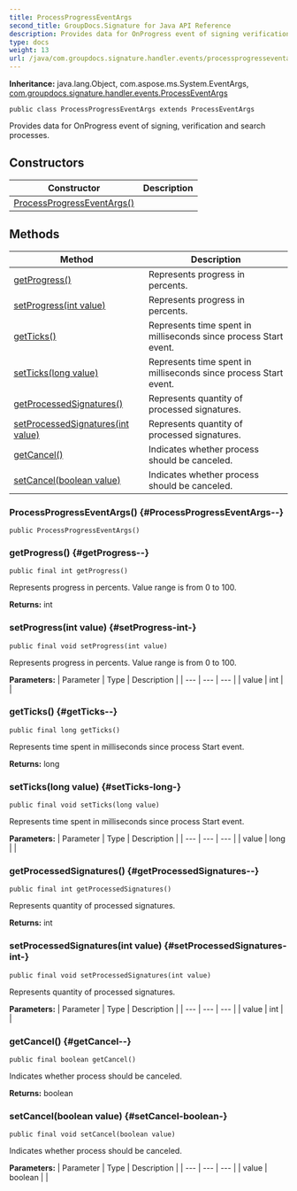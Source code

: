 ```yaml
---
title: ProcessProgressEventArgs
second_title: GroupDocs.Signature for Java API Reference
description: Provides data for OnProgress event of signing verification and search processes.
type: docs
weight: 13
url: /java/com.groupdocs.signature.handler.events/processprogresseventargs/
---
```

**Inheritance:**
java.lang.Object, com.aspose.ms.System.EventArgs, [com.groupdocs.signature.handler.events.ProcessEventArgs](../../com.groupdocs.signature.handler.events/processeventargs)
```
public class ProcessProgressEventArgs extends ProcessEventArgs
```

Provides data for OnProgress event of signing, verification and search processes.
## Constructors

| Constructor | Description |
| --- | --- |
| [ProcessProgressEventArgs()](#ProcessProgressEventArgs--) |  |
## Methods

| Method | Description |
| --- | --- |
| [getProgress()](#getProgress--) | Represents progress in percents. |
| [setProgress(int value)](#setProgress-int-) | Represents progress in percents. |
| [getTicks()](#getTicks--) | Represents time spent in milliseconds since process Start event. |
| [setTicks(long value)](#setTicks-long-) | Represents time spent in milliseconds since process Start event. |
| [getProcessedSignatures()](#getProcessedSignatures--) | Represents quantity of processed signatures. |
| [setProcessedSignatures(int value)](#setProcessedSignatures-int-) | Represents quantity of processed signatures. |
| [getCancel()](#getCancel--) | Indicates whether process should be canceled. |
| [setCancel(boolean value)](#setCancel-boolean-) | Indicates whether process should be canceled. |
### ProcessProgressEventArgs() {#ProcessProgressEventArgs--}
```
public ProcessProgressEventArgs()
```


### getProgress() {#getProgress--}
```
public final int getProgress()
```


Represents progress in percents. Value range is from 0 to 100.

**Returns:**
int
### setProgress(int value) {#setProgress-int-}
```
public final void setProgress(int value)
```


Represents progress in percents. Value range is from 0 to 100.

**Parameters:**
| Parameter | Type | Description |
| --- | --- | --- |
| value | int |  |

### getTicks() {#getTicks--}
```
public final long getTicks()
```


Represents time spent in milliseconds since process Start event.

**Returns:**
long
### setTicks(long value) {#setTicks-long-}
```
public final void setTicks(long value)
```


Represents time spent in milliseconds since process Start event.

**Parameters:**
| Parameter | Type | Description |
| --- | --- | --- |
| value | long |  |

### getProcessedSignatures() {#getProcessedSignatures--}
```
public final int getProcessedSignatures()
```


Represents quantity of processed signatures.

**Returns:**
int
### setProcessedSignatures(int value) {#setProcessedSignatures-int-}
```
public final void setProcessedSignatures(int value)
```


Represents quantity of processed signatures.

**Parameters:**
| Parameter | Type | Description |
| --- | --- | --- |
| value | int |  |

### getCancel() {#getCancel--}
```
public final boolean getCancel()
```


Indicates whether process should be canceled.

**Returns:**
boolean
### setCancel(boolean value) {#setCancel-boolean-}
```
public final void setCancel(boolean value)
```


Indicates whether process should be canceled.

**Parameters:**
| Parameter | Type | Description |
| --- | --- | --- |
| value | boolean |  |

